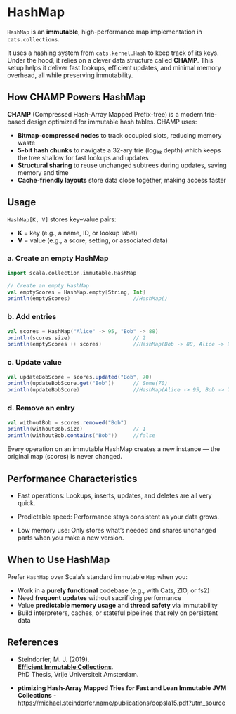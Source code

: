# HashMap

`HashMap` is an **immutable**, high-performance map implementation in `cats.collections`. 


It uses a hashing system from `cats.kernel.Hash` to keep track of its keys. Under the hood, it relies on a clever data structure called **CHAMP**. This setup helps it deliver fast lookups, efficient updates, and minimal memory overhead, all while preserving immutability.

## How CHAMP Powers HashMap

**CHAMP** (Compressed Hash-Array Mapped Prefix-tree) is a modern trie-based design optimized for immutable hash tables. CHAMP uses:

- **Bitmap-compressed nodes** to track occupied slots, reducing memory waste  
- **5-bit hash chunks** to navigate a 32-ary trie (log₃₂ depth) which keeps the tree shallow for fast lookups and updates 
- **Structural sharing** to reuse unchanged subtrees during updates, saving memory and time  
- **Cache-friendly layouts** store data close together, making access faster



## Usage
`HashMap[K, V]` stores key–value pairs:  
- **K** = key (e.g., a name, ID, or lookup label)  
- **V** = value (e.g., a score, setting, or associated data)

### a. Create an empty HashMap

```scala mdoc
import scala.collection.immutable.HashMap

// Create an empty HashMap
val emptyScores = HashMap.empty[String, Int]
println(emptyScores)                    //HashMap()

```
### b. Add entries
```scala mdoc
val scores = HashMap("Alice" -> 95, "Bob" -> 88)
println(scores.size)                    // 2
println(emptyScores ++ scores)          //HashMap(Bob -> 88, Alice -> 95)           
```

### c. Update value
```scala mdoc
val updateBobScore = scores.updated("Bob", 70)
println(updateBobScore.get("Bob"))      // Some(70)
println(updateBobScore)                 //HashMap(Alice -> 95, Bob -> 70)              
```

### d. Remove an entry
```scala mdoc
val withoutBob = scores.removed("Bob")
println(withoutBob.size)                // 1
println(withoutBob.contains("Bob"))     //false
```

Every operation on an immutable HashMap creates a new instance — the original map (scores) is never changed.

## Performance Characteristics

- Fast operations: Lookups, inserts, updates, and deletes are all very quick.

- Predictable speed: Performance stays consistent as your data grows.

- Low memory use: Only stores what’s needed and shares unchanged parts when you make a new version.



## When to Use HashMap

Prefer `HashMap` over Scala’s standard immutable `Map` when you:

- Work in a **purely functional** codebase (e.g., with Cats, ZIO, or fs2)  
- Need **frequent updates** without sacrificing performance  
- Value **predictable memory usage** and **thread safety** via immutability  
- Build interpreters, caches, or stateful pipelines that rely on persistent data  


## References

- Steindorfer, M. J. (2019).  
   **[Efficient Immutable Collections](https://michael.steindorfer.name/publications/phd-thesis-efficient-immutable-collections.pdf)**.  
   PhD Thesis, Vrije Universiteit Amsterdam.


- **ptimizing Hash-Array Mapped Tries for
Fast and Lean Immutable JVM Collections** - https://michael.steindorfer.name/publications/oopsla15.pdf?utm_source

